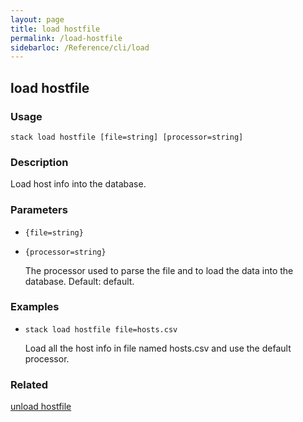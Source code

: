 ```yaml
---
layout: page
title: load hostfile
permalink: /load-hostfile
sidebarloc: /Reference/cli/load
---
```


## load hostfile

### Usage

`stack load hostfile [file=string] [processor=string]`

### Description

Load host info into the database.

### Parameters
* `{file=string}`
* `{processor=string}`

   The processor used to parse the file and to load the data into the
	database. Default: default.

### Examples

* `stack load hostfile file=hosts.csv`

   Load all the host info in file named hosts.csv and use the default
	processor.


### Related
[unload hostfile](unload-hostfile)


